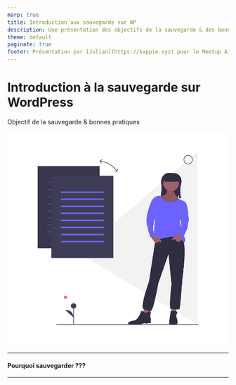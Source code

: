 ```yaml
---
marp: true
title: Introduction aux sauvegarde sur WP
description: Une présentation des objectifs de la sauvegarde & des bonnes pratiques
theme: default
paginate: true
footer: Présentation par [Julian](https://kappie.xyz) pour le Meetup Aixpress
---
```


# Introduction à la sauvegarde sur WordPress

Objectif de la sauvegarde & bonnes pratiques

![bg right 50%](./undraw_file_synchronization_8dh6.png)

---

<!--
_backgroundColor: #123
_color: #fff
-->

#### <!--fit-->  Pourquoi sauvegarder ???

---

